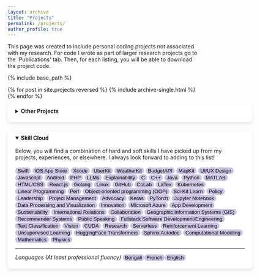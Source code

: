 ```yaml
---
layout: archive
title: "Projects"
permalink: /projects/
author_profile: true
---
```


This page was created to include personal coding projects not associated with my research. For code I wrote as part of larger research projects go to the 'Publications' tab. Then, for each listing, you will be able to download the project code.


{% include base_path %}

{% for post in site.projects reversed %}
  {% include archive-single.html %}
{% endfor %}

<div style="background-color: white; box-shadow: 0 4px 8px rgba(0, 0, 0, 0.1); padding: 20px; padding-top: 8px; border-radius: 8px; min-width:600px;margin-bottom: 25px">
<details>
<summary><b>Other Projects</b></summary>
For convenience, projects associated with research papers or otherwise not listed here, are put together below:
<br>
<br>
<ul>
<li><a href="">XAIPipe</a> (formerly <a href ="">XAISuite</a>)</li>
<li><a href="">CandyLLM</a></li>
<li><a href="">Hallucina</a></li>
</ul>
</details>
</div>

<div style="background-color: white; box-shadow: 0 4px 8px rgba(0, 0, 0, 0.1); padding: 20px; padding-top: 8px; border-radius: 8px; min-width:600px;margin-bottom: 25px">
<details open>
<summary><b>Skill Cloud</b></summary>
<br>
Below, you will find a combination of hard and soft skills I have picked up from my projects, experiences, or elsewhere. I always look forward to adding to this list!
<br>
<br>
<button style='border-radius:12px;background-color:rgb(203, 195, 227);border:none'> Swift</button> <button style='border-radius:12px;background-color:rgb(203, 195, 227);border:none'> iOS App Store</button> <button style='border-radius:12px;background-color:rgb(203, 195, 227);border:none'> Xcode</button> <button style='border-radius:12px;background-color:rgb(203, 195, 227);border:none'> UberKit</button> <button style='border-radius:12px;background-color:rgb(203, 195, 227);border:none'> WeatherKit</button> <button style='border-radius:12px;background-color:rgb(203, 195, 227);border:none'> BudgetAPI </button> <button style='border-radius:12px;background-color:rgb(203, 195, 227);border:none'> MapKit </button> <button style='border-radius:12px;background-color:rgb(203, 195, 227);border:none'> UI/UX Design </button> <button style='border-radius:12px;background-color:rgb(203, 195, 227);border:none'> Javascript</button> <button style='border-radius:12px;background-color:rgb(203, 195, 227);border:none'> Android</button> <button style='border-radius:12px;background-color:rgb(203, 195, 227);border:none'> PHP</button> <button style='border-radius:12px;background-color:rgb(203, 195, 227);border:none'> LLMs</button> <button style='border-radius:12px;background-color:rgb(203, 195, 227);border:none'> Explainability</button> <button style='border-radius:12px;background-color:rgb(203, 195, 227);border:none'> C</button> <button style='border-radius:12px;background-color:rgb(203, 195, 227);border:none'> C++</button> <button style='border-radius:12px;background-color:rgb(203, 195, 227);border:none'> Java</button> <button style='border-radius:12px;background-color:rgb(203, 195, 227);border:none'> Python</button> <button style='border-radius:12px;background-color:rgb(203, 195, 227);border:none'> MATLAB</button> <button style='border-radius:12px;background-color:rgb(203, 195, 227);border:none'> HTML/CSS</button> <button style='border-radius:12px;background-color:rgb(203, 195, 227);border:none'> React.js</button> <button style='border-radius:12px;background-color:rgb(203, 195, 227);border:none'> Golang</button> <button style='border-radius:12px;background-color:rgb(203, 195, 227);border:none'> Linux</button> <button style='border-radius:12px;background-color:rgb(203, 195, 227);border:none'> GitHub</button> <button style='border-radius:12px;background-color:rgb(203, 195, 227);border:none'> CoLab</button> <button style='border-radius:12px;background-color:rgb(203, 195, 227);border:none'> LaTex</button> <button style='border-radius:12px;background-color:rgb(203, 195, 227);border:none'> Kubernetes</button> <button style='border-radius:12px;background-color:rgb(203, 195, 227);border:none'> Linear Programming</button> <button style='border-radius:12px;background-color:rgb(203, 195, 227);border:none'> Perl</button> <button style='border-radius:12px;background-color:rgb(203, 195, 227);border:none'> Object-oriented programming (OOP)</button> <button style='border-radius:12px;background-color:rgb(203, 195, 227);border:none'> Sci-Kit Learn</button> <button style='border-radius:12px;background-color:rgb(203, 195, 227);border:none'> Policy</button> <button style='border-radius:12px;background-color:rgb(203, 195, 227);border:none'> Leadership</button> <button style='border-radius:12px;background-color:rgb(203, 195, 227);border:none'> Project Management</button> <button style='border-radius:12px;background-color:rgb(203, 195, 227);border:none'> Advocacy</button> <button style='border-radius:12px;background-color:rgb(203, 195, 227);border:none'> Keras</button> <button style='border-radius:12px;background-color:rgb(203, 195, 227);border:none'> PyTorch</button>
<button style='border-radius:12px;background-color:rgb(203, 195, 227);border:none'> Jupyter Notebook</button> <button style='border-radius:12px;background-color:rgb(203, 195, 227);border:none'> Data Processing and Visualization</button> <button style='border-radius:12px;background-color:rgb(203, 195, 227);border:none'> Innovation</button> <button style='border-radius:12px;background-color:rgb(203, 195, 227);border:none'> Microsoft Azure</button> <button style='border-radius:12px;background-color:rgb(203, 195, 227);border:none'> App Development</button> <button style='border-radius:12px;background-color:rgb(203, 195, 227);border:none'> Sustainability</button> <button style='border-radius:12px;background-color:rgb(203, 195, 227);border:none'> International Relations</button> <button style='border-radius:12px;background-color:rgb(203, 195, 227);border:none'> Collaboration</button> <button style='border-radius:12px;background-color:rgb(203, 195, 227);border:none'> Geographic Information Systems (GIS)</button> <button style='border-radius:12px;background-color:rgb(203, 195, 227);border:none'> Recommender Systems</button> <button style='border-radius:12px;background-color:rgb(203, 195, 227);border:none'> Public Speaking</button> <button style='border-radius:12px;background-color:rgb(203, 195, 227);border:none'> Fullstack Software Development/Engineering</button> <button style='border-radius:12px;background-color:rgb(203, 195, 227);border:none'> Text Classification</button> <button style='border-radius:12px;background-color:rgb(203, 195, 227);border:none'> Vision</button> <button style='border-radius:12px;background-color:rgb(203, 195, 227);border:none'> CUDA</button> <button style='border-radius:12px;background-color:rgb(203, 195, 227);border:none'> Research</button> <button style='border-radius:12px;background-color:rgb(203, 195, 227);border:none'> Serverless</button> <button style='border-radius:12px;background-color:rgb(203, 195, 227);border:none'> Reinforcement Learning</button> <button style='border-radius:12px;background-color:rgb(203, 195, 227);border:none'> Unsupervised Learning</button> <button style='border-radius:12px;background-color:rgb(203, 195, 227);border:none'> HuggingFace Transformers</button> <button style='border-radius:12px;background-color:rgb(203, 195, 227);border:none'> Sphinx Autodoc</button> <button style='border-radius:12px;background-color:rgb(203, 195, 227);border:none'> Computational Modeling</button> <button style='border-radius:12px;background-color:rgb(203, 195, 227);border:none'> Mathematics</button> <button style='border-radius:12px;background-color:rgb(203, 195, 227);border:none'> Physics</button>
<hr>
<i>Languages (At least professional fluency)</i>
<button style='border-radius:12px;background-color:rgb(203, 195, 227);border:none'> Bengali</button><button style='border-radius:12px;background-color:rgb(203, 195, 227);border:none'> French</button><button style='border-radius:12px;background-color:rgb(203, 195, 227);border:none'> English</button>
</details>
</div>
